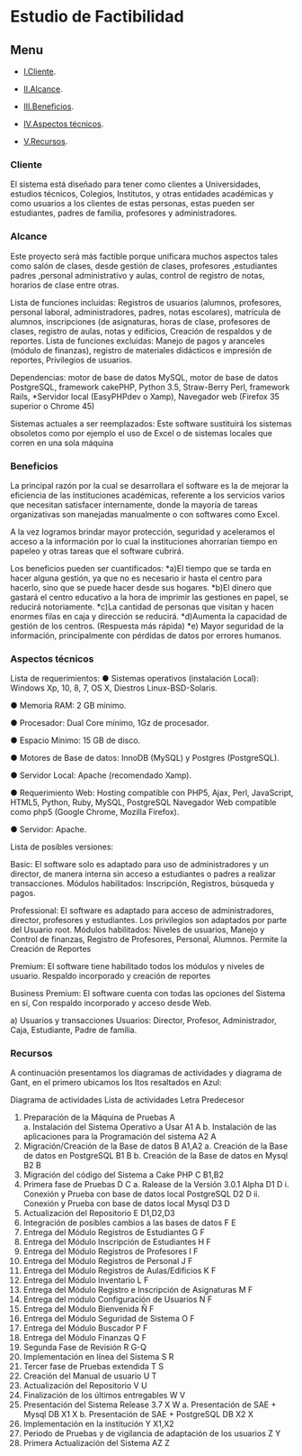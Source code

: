 

#                                                        Estudio de Factibilidad

##  Menu
- [I.Cliente](#Cliente).

- [II.Alcance](#Alcance).

- [III.Beneficios](#Beneficios).

- [IV.Aspectos técnicos](#Aspectos-técnicos).

- [V.Recursos](#Recursos).



### <a name="Cliente"></a>Cliente

El sistema está diseñado para tener como clientes a Universidades, estudios técnicos, Colegios, Institutos, y otras entidades académicas y como usuarios a los clientes de estas personas, estas pueden ser estudiantes, padres de familia, profesores y administradores.

### <a name="Alcance"></a>Alcance

Este proyecto será más  factible porque  unificara   muchos aspectos tales como  salón de clases, desde gestión de clases, profesores ,estudiantes padres ,personal  administrativo y aulas, control de registro de notas, horarios de clase entre otras.
  
Lista de funciones incluidas: Registros de usuarios (alumnos, profesores, personal laboral, administradores, padres, notas escolares),  matrícula  de alumnos, inscripciones (de asignaturas, horas de clase, profesores de clases, registro de aulas, notas y edificios, Creación de respaldos y de reportes. 
Lista de funciones excluidas: Manejo de pagos y aranceles (módulo de finanzas), registro de materiales didácticos  e impresión de reportes, Privilegios de usuarios.

Dependencias: motor de base de datos MySQL, motor de base de datos PostgreSQL, framework cakePHP, Python 3.5,  Straw-Berry Perl, framework Rails, *Servidor local (EasyPHPdev o Xamp), Navegador web (Firefox 35 superior o Chrome 45)

Sistemas actuales a ser reemplazados: Este software sustituirá los sistemas obsoletos como por ejemplo el uso de Excel o de sistemas locales que corren en una sola máquina 

### <a name="Beneficios"></a>Beneficios

La principal razón por la cual se desarrollara el software es la de mejorar la eficiencia de las instituciones académicas, referente a los servicios varios que necesitan satisfacer internamente, donde la mayoría de tareas organizativas son manejadas manualmente o con softwares como Excel.

A la vez logramos brindar mayor protección, seguridad y aceleramos el acceso a la información por lo cual la instituciones ahorrarían tiempo en papeleo y otras tareas que el software cubrirá. 

Los beneficios pueden ser cuantificados:
*a)El tiempo que se tarda en hacer alguna gestión, ya que no es necesario ir hasta el centro para hacerlo, sino que se puede hacer desde sus hogares.
*b)El dinero que gastará el centro educativo a la hora de imprimir las gestiones en papel, se reducirá notoriamente.
*c)La cantidad de personas que visitan y hacen enormes filas en caja y dirección se reducirá.
*d)Aumenta la capacidad de gestión de los centros. (Respuesta más rápida)
*e) Mayor seguridad de la información, principalmente con pérdidas de datos por errores humanos.   

### <a name="Aspectos-técnicos"></a>Aspectos técnicos

Lista de requerimientos:
●	Sistemas operativos (instalación Local): Windows Xp, 10, 8, 7, OS X, Diestros Linux-BSD-Solaris.

●	Memoria RAM: 2 GB mínimo.

●	Procesador: Dual Core mínimo, 1Gz de procesador.

●	Espacio Mínimo: 15 GB de disco.

●	Motores de Base de datos: InnoDB (MySQL) y Postgres (PostgreSQL).

●	Servidor Local: Apache (recomendado Xamp).

●	Requerimiento Web: Hosting compatible con PHP5, Ajax, Perl, JavaScript, HTML5, Python, Ruby, MySQL, PostgreSQL Navegador Web compatible como php5 (Google Chrome, Mozilla Firefox).

●	Servidor: Apache.

Lista de posibles versiones:

Basic: El software solo es adaptado para uso de administradores y un director, de manera interna sin acceso a estudiantes o padres a realizar transacciones. Módulos habilitados: Inscripción, Registros, búsqueda y pagos. 

Professional: El software es adaptado para acceso de administradores, director, profesores y estudiantes. Los privilegios son adaptados por parte del Usuario root. Módulos habilitados: Niveles de usuarios, Manejo y Control de finanzas, Registro de Profesores, Personal, Alumnos. Permite la Creación de Reportes

Premium: El software tiene habilitado todos los módulos y niveles de usuario. Respaldo incorporado y creación de reportes 

Business Premium: El software cuenta con todas las opciones del Sistema en sí, Con respaldo incorporado y acceso desde Web.

a)	Usuarios y transacciones
Usuarios: Director, Profesor, Administrador, Caja, Estudiante, Padre de familia.

### <a name="Recursos"></a>Recursos

A continuación presentamos los diagramas de actividades y diagrama de Gant, en el primero ubicamos los Itos resaltados en Azul:

Diagrama de actividades
Lista de actividades	                                                          Letra	Predecesor
1. Preparación de la Máquina de Pruebas	                                           A	
a. Instalación del Sistema Operativo a Usar	                                       A1	     A
b. Instalación de las aplicaciones para la Programación del sistema	               A2	     A
2. Migración/Creación de la Base de datos                                         	B	     A1,A2
a. Creación de la Base de datos en PostgreSQL	                                      B1	   B
b. Creación de la Base de datos en Mysql                                          	B2     B
3. Migración del código del Sistema a Cake PHP	                                    C	     B1,B2
4. Primera fase de Pruebas	                                                        D   	 C
a. Ralease de la Versión 3.0.1 Alpha	                                              D1	   D
i. Conexión y Prueba con base de datos local PostgreSQL	                            D2	   D
ii. Conexión y Prueba con base de datos local Mysql	                                D3	   D
5. Actualización del Repositorio	                                                  E	     D1,D2,D3
6. Integración de posibles cambios a las bases de datos	                            F	     E
7. Entrega del Módulo Registros de Estudiantes	                                    G	     F
8. Entrega del Módulo Inscripción de Estudiantes	                                  H	     F
9. Entrega del Módulo Registros de Profesores	                                      I	     F
10. Entrega del Módulo Registros de Personal	                                      J	     F
11. Entrega del Módulo Registros de Aulas/Edificios	                                K	     F
12. Entrega del Módulo Inventario	                                                  L	     F
13. Entrega del Módulo Registro e Inscripción de Asignaturas	                      M	     F
14. Entrega del módulo Configuración de Usuarios	                                  N	     F
15. Entrega del Módulo Bienvenida	                                                  Ñ	     F
16. Entrega del Módulo Seguridad de Sistema	                                        O	     F
17. Entrega del Módulo Buscador	                                                    P	     F
18. Entrega del Módulo Finanzas	                                                    Q	     F
19. Segunda Fase de Revisión	                                                      R	     G-Q
20. Implementación en línea del Sistema	                                            S	     R
21. Tercer fase de Pruebas extendida	                                              T	     S
22. Creación del Manual de usuario	                                                U	     T
23. Actualización del Repositorio	                                                  V	     U
24. Finalización de los últimos entregables	                                        W	     V
25. Presentación del Sistema Release 3.7	                                          X	     W
a. Presentación de SAE + Mysql DB	                                                  X1	   X
b. Presentación de SAE + PostgreSQL DB	                                            X2	   X
26. Implementación en la institución	                                              Y	     X1,X2
27. Periodo de Pruebas y de vigilancia de adaptación de los usuarios	              Z	     Y
28. Primera Actualización del Sistema	                                              AZ	   Z




